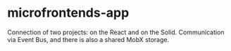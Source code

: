 # microfrontends-app
Connection of two projects: on the React and on the Solid. Communication via Event Bus, and there is also a shared MobX storage.
